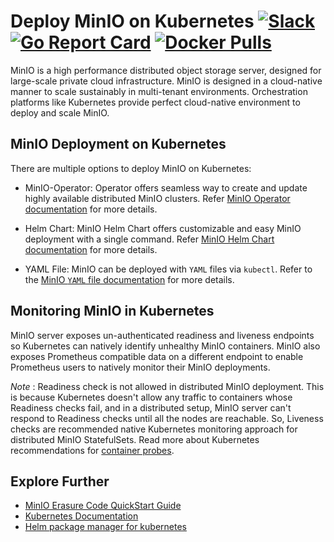 # Deploy MinIO on Kubernetes [![Slack](https://slack.min.io/slack?type=svg)](https://slack.min.io) [![Go Report Card](https://goreportcard.com/badge/minio/minio)](https://goreportcard.com/report/minio/minio) [![Docker Pulls](https://img.shields.io/docker/pulls/minio/minio.svg?maxAge=604800)](https://hub.docker.com/r/minio/minio/)

MinIO is a high performance distributed object storage server, designed for large-scale private cloud infrastructure. MinIO is designed in a cloud-native manner to scale sustainably in multi-tenant environments. Orchestration platforms like Kubernetes provide perfect cloud-native environment to deploy and scale MinIO.

## MinIO Deployment on Kubernetes

There are multiple options to deploy MinIO on Kubernetes:

- MinIO-Operator: Operator offers seamless way to create and update highly available distributed MinIO clusters. Refer [MinIO Operator documentation](https://github.com/minio/minio-operator/blob/master/README.md) for more details.

- Helm Chart: MinIO Helm Chart offers customizable and easy MinIO deployment with a single command. Refer [MinIO Helm Chart documentation](https://github.com/helm/charts/tree/master/stable/minio) for more details.

- YAML File: MinIO can be deployed with `YAML` files via `kubectl`. Refer to the [MinIO `YAML` file documentation](https://github.com/RTradeLtd/s3x/blob/master/docs/orchestration/kubernetes/k8s-yaml.md) for more details.

## Monitoring MinIO in Kubernetes

MinIO server exposes un-authenticated readiness and liveness endpoints so Kubernetes can natively identify unhealthy MinIO containers. MinIO also exposes Prometheus compatible data on a different endpoint to enable Prometheus users to natively monitor their MinIO deployments.

_Note_ : Readiness check is not allowed in distributed MinIO deployment. This is because Kubernetes doesn't allow any traffic to containers whose Readiness checks fail, and in a distributed setup, MinIO server can't respond to Readiness checks until all the nodes are reachable. So, Liveness checks are recommended native Kubernetes monitoring approach for distributed MinIO StatefulSets. Read more about Kubernetes recommendations for [container probes](https://kubernetes.io/docs/concepts/workloads/pods/pod-lifecycle/#container-probes).

## Explore Further

- [MinIO Erasure Code QuickStart Guide](https://docs.min.io/docs/minio-erasure-code-quickstart-guide)
- [Kubernetes Documentation](https://kubernetes.io/docs/home/)
- [Helm package manager for kubernetes](https://helm.sh/)
